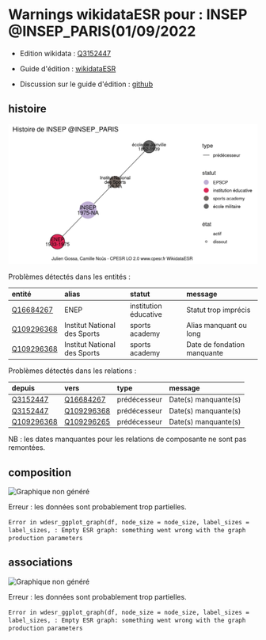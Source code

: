 Warnings wikidataESR pour : INSEP @INSEP_PARIS(01/09/2022
================

- Edition wikidata : [Q3152447](https://www.wikidata.org/wiki/Q3152447)
- Guide d'édition : [wikidataESR](https://github.com/cpesr/wikidataESR/)

- Discussion sur le guide d'édition : [github](https://github.com/cpesr/wikidataESR/issues)



## histoire 

![Graphique non généré](Q3152447-histoire.png) 

Problèmes détectés dans les entités :

|entité                                                 |alias                        |statut                |message                     |
|:------------------------------------------------------|:----------------------------|:---------------------|:---------------------------|
|[Q16684267](https://www.wikidata.org/wiki/Q16684267)   |ENEP                         |institution éducative |Statut trop imprécis        |
|[Q109296368](https://www.wikidata.org/wiki/Q109296368) |Institut National des Sports |sports academy        |Alias manquant ou long      |
|[Q109296368](https://www.wikidata.org/wiki/Q109296368) |Institut National des Sports |sports academy        |Date de fondation manquante |

Problèmes détectés dans les relations :

|depuis                                                 |vers                                                   |type         |message              |
|:------------------------------------------------------|:------------------------------------------------------|:------------|:--------------------|
|[Q3152447](https://www.wikidata.org/wiki/Q3152447)     |[Q16684267](https://www.wikidata.org/wiki/Q16684267)   |prédécesseur |Date(s) manquante(s) |
|[Q3152447](https://www.wikidata.org/wiki/Q3152447)     |[Q109296368](https://www.wikidata.org/wiki/Q109296368) |prédécesseur |Date(s) manquante(s) |
|[Q109296368](https://www.wikidata.org/wiki/Q109296368) |[Q109296265](https://www.wikidata.org/wiki/Q109296265) |prédécesseur |Date(s) manquante(s) |

NB : les dates manquantes pour les relations de composante ne sont pas remontées. 



## composition 

![Graphique non généré](Q3152447-composition.png) 

 


Erreur : les données sont probablement trop partielles.
```
Error in wdesr_ggplot_graph(df, node_size = node_size, label_sizes = label_sizes, : Empty ESR graph: something went wrong with the graph production parameters

``` 



## associations 

![Graphique non généré](Q3152447-associations.png) 

 


Erreur : les données sont probablement trop partielles.
```
Error in wdesr_ggplot_graph(df, node_size = node_size, label_sizes = label_sizes, : Empty ESR graph: something went wrong with the graph production parameters

``` 

